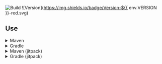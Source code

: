 ![Build](../../actions/workflows/build.yml/badge.svg)
![Version](https://img.shields.io/badge/Version-${{ env.VERSION }}-red.svg)

## Use

<details>
  <summary>Maven</summary>

  ```xml
  <repositories>
      <repository>
          <id>lightdream-repo</id>
          <url>https://repo.lightdream.dev/</url>
      </repository>
  </repositories>
  ```
  
  ```xml
  <dependencies>
      <dependency>
          <groupId>${{ env.GROUP }}</groupId>
          <artifactId>${{ env.ARTIFACT }}</artifactId>
          <version>${{ env.VERSION }}</version>
      </dependency>
  </dependencies>
  ```
</details>

<details>
  <summary>Gradle</summary>

  <details>
    <summary>Groovy</summary>

    ```groovy
    repositories {
        maven { url "https://repo.lightdream.dev/" }
    }
    ```
    
    ```groovy
    dependencies {
        implementation "${{ env.GROUP }}:${{ env.ARTIFACT }}:${{ env.VERSION }}"
    }
    ```
  </details>

  <details>
    <summary>Kotlin</summary>

    ```kotlin
    repositories {
        maven("https://repo.lightdream.dev/")
    }
    ```
    
    ```kotlin
    dependencies {
        implementation("${{ env.GROUP }}:${{ env.ARTIFACT }}:${{ env.VERSION }}")
    }
    ```
  </details>

</details>



<details>
  <summary>Maven (jitpack)</summary>

  ```xml
  <repositories>
      <repository>
          <id>jitpack.io</id>
          <url>https://jitpack.io</url>
      </repository>
  </repositories>
  ```
  
  ```xml
  <dependencies>
      <dependency>
          <groupId>com.github.${{ env.GITHUB_USERNAME }}</groupId>
          <artifactId>${{ env.ARTIFACT }}</artifactId>
          <version>${{ env.VERSION }}</version>
      </dependency>
  </dependencies>
```
</details>

<details>
  <summary>Gradle (jitpack)</summary>
  <details>
    <summary>Groovy</summary>

    ```groovy
    repositories {
        maven { url "https://jitpack.io" }
    }
    ```
    
    ```groovy
    dependencies {
        implementation "com.github.${{ env.GITHUB_USERNAME }}:${{ env.ARTIFACT }}:${{ env.VERSION }}"
    }
    ```
  </details>

  <details>
    <summary>Kotlin</summary>

    ```kotlin
    repositories {
        maven("https://jitpack.io")
    }
    ```
    
    ```kotlin
    dependencies {
        implementation("com.github.${{ env.GITHUB_USERNAME }}:${{ env.ARTIFACT }}:${{ env.VERSION }})
    }
    ```
  </details>

</details>
